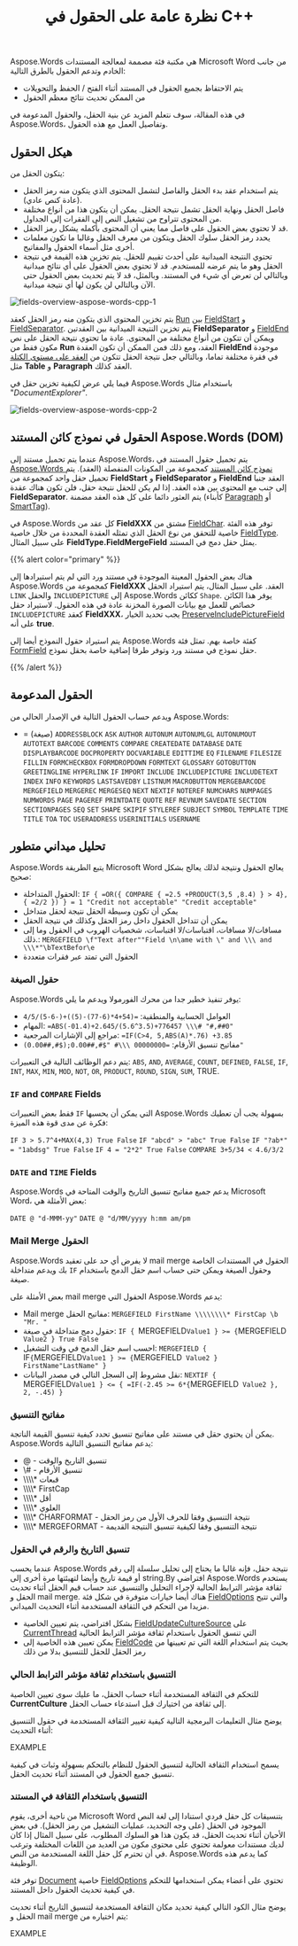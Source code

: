 ﻿---
title: نظرة عامة على الحقول في C++
second_title: Aspose.Words ل C++
articleTitle: نظرة عامة على الحقول
linktitle: نظرة عامة على الحقول
description: "الحقول ميزة في التفاصيل، رموز الحقل والنتائج الميدانية وأوضح في Aspose.Words ل C++."
type: docs
weight: 10
url: /ar/cpp/fields-overview/
---

Aspose.Words هي مكتبة فئة مصممة لمعالجة المستندات Microsoft Word من جانب الخادم وتدعم الحقول بالطرق التالية:

- يتم الاحتفاظ بجميع الحقول في المستند أثناء الفتح / الحفظ والتحويلات
- من الممكن تحديث نتائج معظم الحقول

في هذه المقالة، سوف نتعلم المزيد عن بنية الحقل، والحقول المدعومة في Aspose.Words، وتفاصيل العمل مع هذه الحقول.

## هيكل الحقول

يتكون الحقل من:

- يتم استخدام عقد بدء الحقل والفاصل لتشمل المحتوى الذي يتكون منه رمز الحقل (عادة كنص عادي).
- فاصل الحقل ونهاية الحقل تشمل نتيجة الحقل. يمكن أن يتكون هذا من أنواع مختلفة من المحتوى تتراوح من تشغيل النص إلى الفقرات إلى الجداول.
- قد لا تحتوي بعض الحقول على فاصل مما يعني أن المحتوى بأكمله يشكل رمز الحقل.
- يحدد رمز الحقل سلوك الحقل ويتكون من معرف الحقل وغالبا ما تكون معلمات أخرى مثل أسماء الحقول والمفاتيح.
- تحتوي النتيجة الميدانية على أحدث تقييم للحقل. يتم تخزين هذه القيمة في نتيجة الحقل وهو ما يتم عرضه للمستخدم. قد لا تحتوي بعض الحقول على أي نتائج ميدانية وبالتالي لن تعرض أي شيء في المستند. وبالمثل، قد لا يتم تحديث بعض الحقول حتى الآن وبالتالي لن يكون لها أي نتيجة ميدانية.

![fields-overview-aspose-words-cpp-1](fields-overview-1.png)

يتم تخزين المحتوى الذي يتكون منه رمز الحقل كعقد [Run](https://reference.aspose.com/words/cpp/class/aspose.words.run) بين [FieldStart](https://reference.aspose.com/words/cpp/class/aspose.words.fields.field_start/) و [FieldSeparator](https://reference.aspose.com/words/cpp/class/aspose.words.fields.field_separator/). يتم تخزين النتيجة الميدانية بين العقدتين **FieldSeparator** و [FieldEnd](https://reference.aspose.com/words/cpp/class/aspose.words.fields.field_end/) ويمكن أن تتكون من أنواع مختلفة من المحتوى. عادة ما تحتوي نتيجة الحقل على نص مكون فقط من **Run** العقد، ومع ذلك فمن الممكن أن تكون العقدة **FieldEnd** موجودة في فقرة مختلفة تماما، وبالتالي جعل نتيجة الحقل تتكون من [العقد على مستوى الكتلة](/words/cpp/logical-levels-of-nodes-in-a-document/) مثل **Table** و **Paragraph** العقد كذلك.

فيما يلي عرض لكيفية تخزين حقل في Aspose.Words باستخدام مثال "*DocumentExplorer"*.

![fields-overview-aspose-words-cpp-2](fields-overview-2.png)

## الحقول في نموذج كائن المستند Aspose.Words (DOM)

عندما يتم تحميل مستند إلى Aspose.Words، يتم تحميل حقول المستند في [Aspose.Words نموذج كائن المستند](/words/cpp/aspose-words-document-object-model/) كمجموعة من المكونات المنفصلة (العقد). يتم تحميل حقل واحد كمجموعة من **FieldStart** و **FieldSeparator** و **FieldEnd** العقد جنبا إلى جنب مع المحتوى بين هذه العقد. إذا لم يكن للحقل نتيجة حقل، فلن تكون هناك عقدة **FieldSeparator**. يتم العثور دائما على كل هذه العقد مضمنة (كأبناء [Paragraph](https://reference.aspose.com/words/cpp/class/aspose.words.paragraph) أو [SmartTag](https://reference.aspose.com/words/cpp/class/aspose.words.markup.smart_tag/)).

في Aspose.Words كل عقد من **FieldXXX** مشتق من [FieldChar](https://reference.aspose.com/words/cpp/class/aspose.words.fields.field_char/). توفر هذه الفئة خاصية للتحقق من نوع الحقل الذي تمثله العقدة المحددة من خلال خاصية [FieldType](https://reference.aspose.com/words/cpp/aspose.words.fields/fieldchar/get_fieldtype/). على سبيل المثال **FieldType.FieldMergeField** يمثل حقل دمج في المستند.

{{% alert color="primary" %}}

هناك بعض الحقول المعينة الموجودة في مستند ورد التي لم يتم استيرادها إلى Aspose.Words كمجموعة من **FieldXXX** العقد. على سبيل المثال، يتم استيراد الحقل `LINK` والحقل `INCLUDEPICTURE` إلى Aspose.Words ككائن `Shape`. يوفر هذا الكائن خصائص للعمل مع بيانات الصورة المخزنة عادة في هذه الحقول. لاستيراد حقل `INCLUDEPICTURE` كعقد **FieldXXX**، يجب تحديد الخيار [PreserveIncludePictureField](https://reference.aspose.com/words/cpp/aspose.words.loading/loadoptions/get_preserveincludepicturefield/) على أنه **true**.

يتم استيراد حقول النموذج أيضا إلى Aspose.Words كفئة خاصة بهم. تمثل فئة [FormField](https://reference.aspose.com/words/cpp/class/aspose.words.fields.form_field/) حقل نموذج في مستند ورد وتوفر طرقا إضافية خاصة بحقل نموذج.

{{% /alert %}}

## الحقول المدعومة

ويدعم حساب الحقول التالية في الإصدار الحالي من Aspose.Words:

- = (صيغة)
`ADDRESSBLOCK`
`ASK`
`AUTHOR`
`AUTONUM`
`AUTONUMLGL`
`AUTONUMOUT`
`AUTOTEXT`
`BARCODE`
`COMMENTS`
`COMPARE`
`CREATEDATE`
`DATABASE`
`DATE`
`DISPLAYBARCODE`
`DOCPROPERTY`
`DOCVARIABLE`
`EDITTIME`
`EQ`
`FILENAME`
`FILESIZE`
`FILLIN`
`FORMCHECKBOX`
`FORMDROPDOWN`
`FORMTEXT`
`GLOSSARY`
`GOTOBUTTON`
`GREETINGLINE`
`HYPERLINK`
`IF`
`IMPORT`
`INCLUDE`
`INCLUDEPICTURE`
`INCLUDETEXT`
`INDEX`
`INFO`
`KEYWORDS`
`LASTSAVEDBY`
`LISTNUM`
`MACROBUTTON`
`MERGEBARCODE`
`MERGEFIELD`
`MERGEREC`
`MERGESEQ`
`NEXT`
`NEXTIF`
`NOTEREF`
`NUMCHARS`
`NUMPAGES`
`NUMWORDS`
`PAGE`
`PAGEREF`
`PRINTDATE`
`QUOTE`
`REF`
`REVNUM`
`SAVEDATE`
`SECTION`
`SECTIONPAGES`
`SEQ`
`SET`
`SHAPE`
`SKIPIF`
`STYLEREF`
`SUBJECT`
`SYMBOL`
`TEMPLATE`
`TIME`
`TITLE`
`TOA`
`TOC`
`USERADDRESS`
`USERINITIALS`
`USERNAME`

## تحليل ميداني متطور

Aspose.Words يتبع الطريقة Microsoft Word يعالج الحقول ونتيجة لذلك يعالج بشكل صحيح:

- الحقول المتداخلة:
`IF { =OR({ COMPARE { =2.5 +PRODUCT(3,5 ,8.4) } > 4}, { =2/2 }) } = 1 "Credit not acceptable" "Credit acceptable"`
- يمكن أن تكون وسيطة الحقل نتيجة لحقل متداخل
- يمكن أن تتداخل الحقول داخل رمز الحقل وكذلك في نتيجة الحقل
- مسافات/لا مسافات، اقتباسات/لا اقتباسات، شخصيات الهروب في الحقول وما إلى ذلك.:
`MERGEFIELD \f"Text after""Field \n\ame with \" and \\\ and \\\*"\bTextBefor\e`
- الحقول التي تمتد عبر فقرات متعددة

### حقول الصيغة

Aspose.Words يوفر تنفيذ خطير جدا من محرك الفورمولا ويدعم ما يلي:

- العوامل الحسابية والمنطقية:
`=(54+4*(6-77)-(5))+(-6-5)/4/5`
- المهام:
`=ABS(-01.4)+2.645/(5.6^3.5)+776457 \\\# "#,##0"`
- مراجع إلى الإشارات المرجعية:
`=IF(C>4, 5,ABS(A)*.76) +3.85`
- مفاتيح تنسيق الأرقام:
`=00000000 \\\# "$#,##0.00;($#,##0.00)"`

يتم دعم الوظائف التالية في التعبيرات: `ABS`, `AND`, `AVERAGE`, `COUNT`, `DEFINED`, `FALSE`, `IF`, `INT`, `MAX`, `MIN`, `MOD`, `NOT`, `OR`, `PRODUCT`, `ROUND`, `SIGN`, `SUM`, TRUE.

### `IF` and `COMPARE` Fields

فقط بعض التعبيرات `IF` التي يمكن أن يحسبها Aspose.Words بسهولة يجب أن تعطيك فكرة عن مدى قوة هذه الميزة:

`IF 3 > 5.7^4+MAX(4,3) True False`
`IF "abcd" > "abc" True False`
`IF "?ab*" = "1abdsg" True False`
`IF 4 = "2*2" True False`
`COMPARE 3+5/34 < 4.6/3/2`

### `DATE` and `TIME` Fields

Aspose.Words يدعم جميع مفاتيح تنسيق التاريخ والوقت المتاحة في Microsoft Word، بعض الأمثلة هي:

`DATE @ "d-MMM-yy"`
`DATE @ "d/MM/yyyy h:mm am/pm`

### Mail Merge الحقول

Aspose.Words لا يفرض أي حد على تعقيد mail merge الحقول في المستندات الخاصة بك ويدعم متداخلة `IF` وحقول الصيغة ويمكن حتى حساب اسم حقل الدمج باستخدام صيغة.

بعض الأمثلة على mail merge الحقول التي Aspose.Words يدعم:

- Mail merge مفاتيح الحقل:
`MERGEFIELD FirstName \\\\\\\\* FirstCap \b "Mr. "`
- حقول دمج متداخلة في صيغة:
  `IF { `MERGEFIELD` Value1 } >= { `MERGEFIELD` Value2 } True False`
- احسب اسم حقل الدمج في وقت التشغيل:
  `MERGEFIELD { `IF` { `MERGEFIELD` Value1 } >= { `MERGEFIELD` Value2 } FirstName"LastName" }`
- نقل مشروط إلى السجل التالي في مصدر البيانات:
  `NEXTIF { `MERGEFIELD` Value1 } <= { =IF(-2.45 >= 6*{ `MERGEFIELD` Value2 }, 2, -.45) }`

### مفاتيح التنسيق

يمكن أن يحتوي حقل في مستند على مفاتيح تنسيق تحدد كيفية تنسيق القيمة الناتجة. Aspose.Words يدعم مفاتيح التنسيق التالية:

- @ - تنسيق التاريخ والوقت
- \\\# - تنسيق الأرقام
- \\\\\\\\* قبعات
- \\\\\\\\* FirstCap
- \\\\\\\\* أقل
- \\\\\\\\* العلوي
- \\\\\\\\* CHARFORMAT - نتيجة التنسيق وفقا للحرف الأول من رمز الحقل
- \\\\\\\\* MERGEFORMAT - نتيجة التنسيق وفقا لكيفية تنسيق النتيجة القديمة

### تنسيق التاريخ والرقم في الحقول

عندما يحسب Aspose.Words نتيجة حقل، فإنه غالبا ما يحتاج إلى تحليل سلسلة إلى رقم أو قيمة تاريخ وأيضا لتهيئتها مرة أخرى إلى string.By افتراضي Aspose.Words يستخدم ثقافة مؤشر الترابط الحالية لإجراء التحليل والتنسيق عند حساب قيم الحقل أثناء تحديث الحقل و mail merge. هناك أيضا خيارات متوفرة في شكل فئة [FieldOptions](https://reference.aspose.com/words/cpp/class/aspose.words.fields.field_options/) والتي تتيح مزيدا من التحكم في الثقافة المستخدمة أثناء التحديث الميداني.

- بشكل افتراضي، يتم تعيين الخاصية [FieldUpdateCultureSource](https://reference.aspose.com/words/cpp/aspose.words.fields/fieldoptions/get_fieldupdateculturesource/) على [CurrentThread](https://reference.aspose.com/words/cpp/aspose.words.fields/fieldupdateculturesource/) التي تنسق الحقول باستخدام ثقافة مؤشر الترابط الحالية
- يمكن تعيين هذه الخاصية إلى [FieldCode](https://reference.aspose.com/words/cpp/aspose.words.fields/fieldupdateculturesource/) بحيث يتم استخدام اللغة التي تم تعيينها من رمز الحقل للحقل للتنسيق بدلا من ذلك

### التنسيق باستخدام ثقافة مؤشر الترابط الحالي

للتحكم في الثقافة المستخدمة أثناء حساب الحقل، ما عليك سوى تعيين الخاصية **CurrentCulture** إلى ثقافة من اختيارك قبل استدعاء حساب الحقل.

يوضح مثال التعليمات البرمجية التالية كيفية تغيير الثقافة المستخدمة في حقول التنسيق أثناء التحديث:

EXAMPLE

يسمح استخدام الثقافة الحالية لتنسيق الحقول للنظام بالتحكم بسهولة وثبات في كيفية تنسيق جميع الحقول في المستند أثناء تحديث الحقل.

### التنسيق باستخدام الثقافة في المستند

من ناحية أخرى، يقوم Microsoft Word بتنسيقات كل حقل فردي استنادا إلى لغة النص الموجود في الحقل (على وجه التحديد، عمليات التشغيل من رمز الحقل). في بعض الأحيان أثناء تحديث الحقل، قد يكون هذا هو السلوك المطلوب، على سبيل المثال إذا كان لديك مستندات معولمة تحتوي على محتوى مكون من العديد من اللغات المختلفة وترغب في أن تحترم كل حقل اللغة المستخدمة من النص. Aspose.Words كما يدعم هذه الوظيفة.

توفر فئة [Document](https://reference.aspose.com/words/cpp/class/aspose.words.document) خاصية [FieldOptions](https://reference.aspose.com/words/cpp/aspose.words/document/get_fieldoptions/) تحتوي على أعضاء يمكن استخدامها للتحكم في كيفية تحديث الحقول داخل المستند.

يوضح مثال الكود التالي كيفية تحديد مكان الثقافة المستخدمة لتنسيق التاريخ أثناء تحديث الحقل و mail merge يتم اختياره من:

EXAMPLE